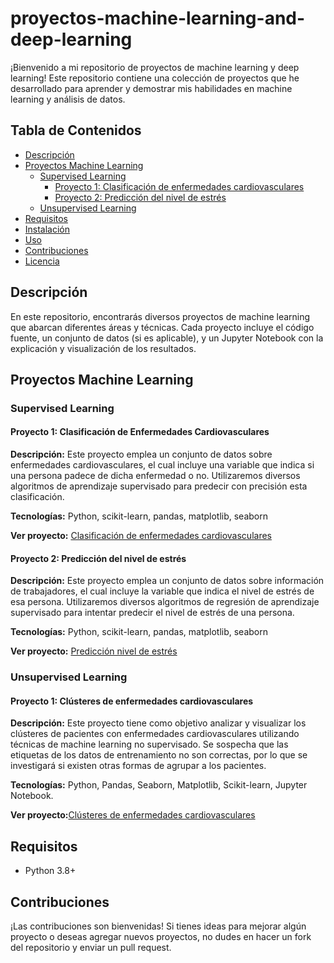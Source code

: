 # proyectos-machine-learning-and-deep-learning

¡Bienvenido a mi repositorio de proyectos de machine learning y deep learning! Este repositorio contiene una colección de proyectos que he desarrollado para aprender y demostrar mis habilidades en machine learning y análisis de datos.

## Tabla de Contenidos

- [Descripción](#descripción)
- [Proyectos Machine Learning](#proyectos-machine-learning)
  - [Supervised Learning](#supervised-learning) 
    - [Proyecto 1: Clasificación de enfermedades cardiovasculares](#proyecto-1-clasificación-de-enfermedades-cardiovasculares)
    - [Proyecto 2: Predicción del nivel de estrés](#proyecto-2-predicción-del-nivel-de-estrés)
  - [Unsupervised Learning](#unsupervised-learning)
- [Requisitos](#requisitos)
- [Instalación](#instalación)
- [Uso](#uso)
- [Contribuciones](#contribuciones)
- [Licencia](#licencia)

## Descripción

En este repositorio, encontrarás diversos proyectos de machine learning que abarcan diferentes áreas y técnicas. Cada proyecto incluye el código fuente, un conjunto de datos (si es aplicable), y un Jupyter Notebook con la explicación y visualización de los resultados.

## Proyectos Machine Learning

### Supervised Learning

#### Proyecto 1: Clasificación de Enfermedades Cardiovasculares

**Descripción:** Este proyecto emplea un conjunto de datos sobre enfermedades cardiovasculares, el cual incluye una variable que indica si una persona padece de dicha enfermedad o no. Utilizaremos diversos algoritmos de aprendizaje supervisado para predecir con precisión esta clasificación.

**Tecnologías:** Python, scikit-learn, pandas, matplotlib, seaborn

**Ver proyecto:** [Clasificación de enfermedades cardiovasculares](./Proyectos_Machine_Learning/Supervised_Learning/Clasificacion_Enfermedades_Cardiovasculares)

#### Proyecto 2: Predicción del nivel de estrés

**Descripción:** Este proyecto emplea un conjunto de datos sobre información de trabajadores, el cual incluye la variable que indica el nivel de estrés de esa persona. Utilizaremos diversos algoritmos de regresión de aprendizaje supervisado para intentar predecir el nivel de estrés de una persona.

**Tecnologías:** Python, scikit-learn, pandas, matplotlib, seaborn

**Ver proyecto:** [Predicción nivel de estrés](./Proyectos_Machine_Learning/Supervised_Learning/Prediccion_Nivel_Estres)

### Unsupervised Learning

#### Proyecto 1: Clústeres de enfermedades cardiovasculares

**Descripción:** Este proyecto tiene como objetivo analizar y visualizar los clústeres de pacientes con enfermedades cardiovasculares utilizando técnicas de machine learning no supervisado. Se sospecha que las etiquetas de los datos de entrenamiento no son correctas, por lo que se investigará si existen otras formas de agrupar a los pacientes.

**Tecnologías:** Python, Pandas, Seaborn, Matplotlib, Scikit-learn, Jupyter Notebook.

**Ver proyecto:**[Clústeres de enfermedades cardiovasculares](./Proyectos_Machine_Learning/Unsupervised_Learning/Clusteres_enfermedades_cardiovasculares)

## Requisitos

- Python 3.8+

## Contribuciones

¡Las contribuciones son bienvenidas! Si tienes ideas para mejorar algún proyecto o deseas agregar nuevos proyectos, no dudes en hacer un fork del repositorio y enviar un pull request.
